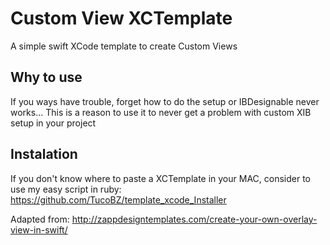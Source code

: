 # Custom View XCTemplate
A simple swift XCode template to create Custom Views 

## Why to use
If you ways have trouble, forget how to do the setup or IBDesignable never works... This is a reason to use it to never get a problem with custom XIB setup in your project

## Instalation
If you don't know where to paste a XCTemplate in your MAC, consider to use my easy script in ruby:
<https://github.com/TucoBZ/template_xcode_Installer>


Adapted from:
<http://zappdesigntemplates.com/create-your-own-overlay-view-in-swift/>

